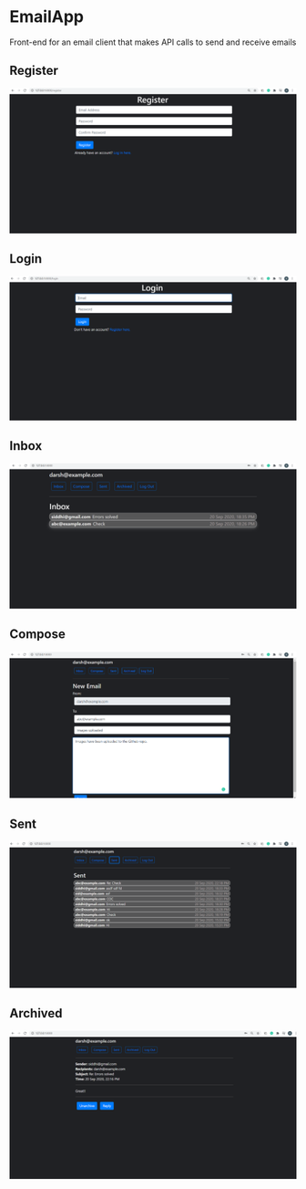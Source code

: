 # EmailApp
Front-end for an email client that makes API calls to send and receive emails

## Register 
<img src = "https://github.com/siddhanth339/EmailApp/blob/master/mail/mail/static/mail/register.png" alt = "image here">


## Login 
<img src = "https://github.com/siddhanth339/EmailApp/blob/master/mail/mail/static/mail/login.png" alt = "image here">


## Inbox 
<img src = "https://github.com/siddhanth339/EmailApp/blob/master/mail/mail/static/mail/inbox.png" alt = "image here">


## Compose 
<img src = "https://github.com/siddhanth339/EmailApp/blob/master/mail/mail/static/mail/compose.png" alt = "image here">


##  Sent
<img src = "https://github.com/siddhanth339/EmailApp/blob/master/mail/mail/static/mail/sent.png" alt = "image here">


## Archived 
<img src = "https://github.com/siddhanth339/EmailApp/blob/master/mail/mail/static/mail/archived.png" alt = "image here">
